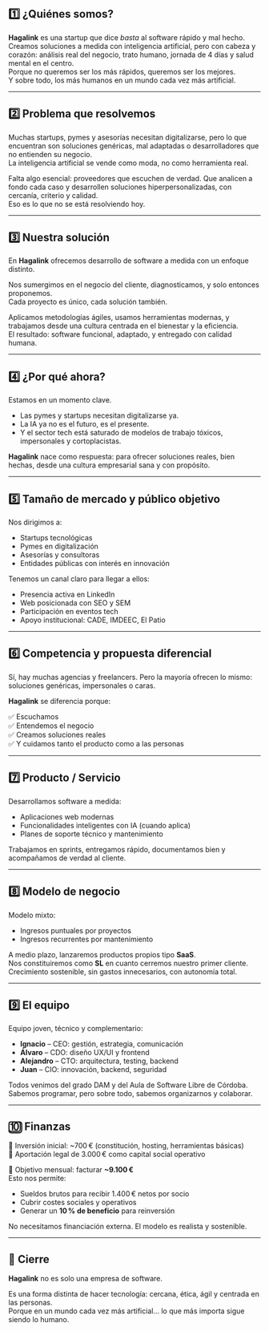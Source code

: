 ## 1️⃣ ¿Quiénes somos?

**Hagalink** es una startup que dice *basta* al software rápido y mal hecho.  
Creamos soluciones a medida con inteligencia artificial, pero con cabeza y corazón: análisis real del negocio, trato humano, jornada de 4 días y salud mental en el centro.  
Porque no queremos ser los más rápidos, queremos ser los mejores.  
Y sobre todo, los más humanos en un mundo cada vez más artificial.

---

## 2️⃣ Problema que resolvemos

Muchas startups, pymes y asesorías necesitan digitalizarse, pero lo que encuentran son soluciones genéricas, mal adaptadas o desarrolladores que no entienden su negocio.  
La inteligencia artificial se vende como moda, no como herramienta real.  

Falta algo esencial: proveedores que escuchen de verdad. Que analicen a fondo cada caso y desarrollen soluciones hiperpersonalizadas, con cercanía, criterio y calidad.  
Eso es lo que no se está resolviendo hoy.

---

## 3️⃣ Nuestra solución

En **Hagalink** ofrecemos desarrollo de software a medida con un enfoque distinto.

Nos sumergimos en el negocio del cliente, diagnosticamos, y solo entonces proponemos.  
Cada proyecto es único, cada solución también.

Aplicamos metodologías ágiles, usamos herramientas modernas, y trabajamos desde una cultura centrada en el bienestar y la eficiencia.  
El resultado: software funcional, adaptado, y entregado con calidad humana.

---

## 4️⃣ ¿Por qué ahora?

Estamos en un momento clave.

- Las pymes y startups necesitan digitalizarse ya.  
- La IA ya no es el futuro, es el presente.  
- Y el sector tech está saturado de modelos de trabajo tóxicos, impersonales y cortoplacistas.

**Hagalink** nace como respuesta: para ofrecer soluciones reales, bien hechas, desde una cultura empresarial sana y con propósito.

---

## 5️⃣ Tamaño de mercado y público objetivo

Nos dirigimos a:

- Startups tecnológicas
- Pymes en digitalización
- Asesorías y consultoras
- Entidades públicas con interés en innovación

Tenemos un canal claro para llegar a ellos:

- Presencia activa en LinkedIn
- Web posicionada con SEO y SEM
- Participación en eventos tech
- Apoyo institucional: CADE, IMDEEC, El Patio

---

## 6️⃣ Competencia y propuesta diferencial

Sí, hay muchas agencias y freelancers. Pero la mayoría ofrecen lo mismo: soluciones genéricas, impersonales o caras.

**Hagalink** se diferencia porque:

✅ Escuchamos  
✅ Entendemos el negocio  
✅ Creamos soluciones reales  
✅ Y cuidamos tanto el producto como a las personas

---

## 7️⃣ Producto / Servicio

Desarrollamos software a medida:

- Aplicaciones web modernas
- Funcionalidades inteligentes con IA (cuando aplica)
- Planes de soporte técnico y mantenimiento

Trabajamos en sprints, entregamos rápido, documentamos bien y acompañamos de verdad al cliente.

---

## 8️⃣ Modelo de negocio

Modelo mixto:

- Ingresos puntuales por proyectos
- Ingresos recurrentes por mantenimiento

A medio plazo, lanzaremos productos propios tipo **SaaS**.  
Nos constituiremos como **SL** en cuanto cerremos nuestro primer cliente.  
Crecimiento sostenible, sin gastos innecesarios, con autonomía total.

---

## 9️⃣ El equipo

Equipo joven, técnico y complementario:

- **Ignacio** – CEO: gestión, estrategia, comunicación
- **Álvaro** – CDO: diseño UX/UI y frontend
- **Alejandro** – CTO: arquitectura, testing, backend
- **Juan** – CIO: innovación, backend, seguridad

Todos venimos del grado DAM y del Aula de Software Libre de Córdoba.  
Sabemos programar, pero sobre todo, sabemos organizarnos y colaborar.

---

## 🔟 Finanzas

📌 Inversión inicial: ~700 € (constitución, hosting, herramientas básicas)  
📌 Aportación legal de 3.000 € como capital social operativo

🎯 Objetivo mensual: facturar **~9.100 €**  
Esto nos permite:

- Sueldos brutos para recibir 1.400 € netos por socio
- Cubrir costes sociales y operativos
- Generar un **10 % de beneficio** para reinversión

No necesitamos financiación externa. El modelo es realista y sostenible.

---

## 🧩 Cierre

**Hagalink** no es solo una empresa de software.

Es una forma distinta de hacer tecnología: cercana, ética, ágil y centrada en las personas.  
Porque en un mundo cada vez más artificial… lo que más importa sigue siendo lo humano.
